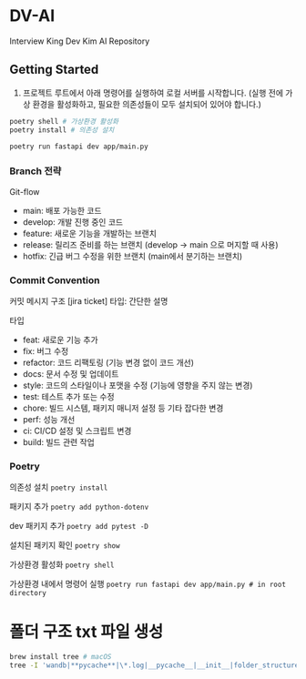 # DV-AI

Interview King Dev Kim AI Repository

## Getting Started

1. 프로젝트 루트에서 아래 명령어를 실행하여 로컬 서버를 시작합니다. (실행 전에 가상 환경을 활성화하고, 필요한 의존성들이 모두 설치되어 있어야 합니다.)

```bash
poetry shell # 가상환경 활성화
poetry install # 의존성 설치
```

```bash
poetry run fastapi dev app/main.py
```

### Branch 전략

Git-flow

- main: 배포 가능한 코드
- develop: 개발 진행 중인 코드
- feature: 새로운 기능을 개발하는 브랜치
- release: 릴리즈 준비를 하는 브랜치 (develop -> main 으로 머지할 때 사용)
- hotfix: 긴급 버그 수정을 위한 브랜치 (main에서 분기하는 브랜치)

### Commit Convention

커밋 메시지 구조
[jira ticket] 타입: 간단한 설명

타입

- feat: 새로운 기능 추가
- fix: 버그 수정
- refactor: 코드 리팩토링 (기능 변경 없이 코드 개선)
- docs: 문서 수정 및 업데이트
- style: 코드의 스타일이나 포맷을 수정 (기능에 영향을 주지 않는 변경)
- test: 테스트 추가 또는 수정
- chore: 빌드 시스템, 패키지 매니저 설정 등 기타 잡다한 변경
- perf: 성능 개선
- ci: CI/CD 설정 및 스크립트 변경
- build: 빌드 관련 작업

### Poetry

의존성 설치
`poetry install`

패키지 추가
`poetry add python-dotenv`

dev 패키지 추가
`poetry add pytest -D`

설치된 패키지 확인
`poetry show`

가상환경 활성화
`poetry shell`

가상환경 내에서 명령어 실행
`poetry run fastapi dev app/main.py # in root directory`

# 폴더 구조 txt 파일 생성

```bash
brew install tree # macOS
tree -I 'wandb|**pycache**|\*.log|__pycache__|__init__|folder_structure' > folder_structure.txt
```
